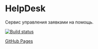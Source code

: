 # HelpDesk

Сервис управления заявками на помощь.

[![Build status](https://ci.appveyor.com/api/projects/status/xt51qfaqcgmg2s67?svg=true)](https://ci.appveyor.com/project/AnnVasilyeva/helpdesk)

[GitHub Pages](https://annvasilyeva.github.io/HelpDesk/)
